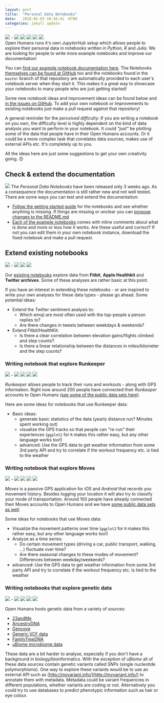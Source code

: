 ```yaml
---
layout: post
title:  "Personal Data Notebooks"
date:   2018-05-03 10:36:41 -0700
categories: jekyll update
---
```

![](https://img.shields.io/badge/difficulty-easy-brightgreen.svg) -
![](https://img.shields.io/badge/difficulty-intermediate-yellow.svg)
![](https://img.shields.io/badge/language-Python-blue.svg)
![](https://img.shields.io/badge/language-R-blue.svg)
![](https://img.shields.io/badge/language-Julia-blue.svg)
![](https://img.shields.io/badge/other-Documentation-blue.svg)
<br/>
Open Humans runs it's own *JupyterHub* setup which allows people to explore their
personal data in notebooks written in *Python*, *R* and *Julia*. We are looking for
people to write more example notebooks and improve our documentation!

You can [find our example notebook documentation here](http://openhumansfoundation.org/ohjh-example-notebooks/).
The Notebooks [themselves can be found at GitHub](https://github.com/OpenHumans/ohjh-example-notebooks)
too and the notebooks found in the `master` branch of that repository are automatically
provided to each user's notebook server when they start it. This makes it a great
way to showcase your notebooks to many people who are just getting started!

Some new notebook ideas and improvement ideas can be found below and
[in the issues on GitHub](https://github.com/OpenHumans/ohjh-example-notebooks/issues).
To add your own notebook or improvements to existing notebooks just make a pull
request against that repository!

A general reminder for the *perceived difficulty*: If you are writing a notebook
on you own, the difficulty level is highly dependent on the kind of data analysis you want to perform in your notebook.
It could *"just"* be plotting some of the data that people have in their Open Humans
accounts. Or it could be a more complex task that correlates data sources, makes use
of external APIs etc. It's completely up to you.

All the ideas here are just some suggestions to get your own creativity going. 😊

## Check & extend the documentation
![](https://img.shields.io/badge/difficulty-easy-brightgreen.svg)
The *Personal Data Notebooks* have been released only 3 weeks ago. As a consequence
the documentation is still rather new and not well tested. There are some ways you can
test and extend the documentation:

- [Follow the getting started guide](http://openhumansfoundation.org/ohjh-example-notebooks/) for
the notebooks and see whether anything is missing. If things are missing or unclear you can
[propose changes to the README.md](https://github.com/OpenHumans/ohjh-example-notebooks/blob/gh-pages/README.md)
- [Each of the example notebooks](https://github.com/OpenHumans/ohjh-example-notebooks) comes with inline comments
about what is done and more or less how it works. Are these useful and correct? If not you can edit them in your own notebook instance, download the fixed notebook and make a pull request.

## Extend existing notebooks
![](https://img.shields.io/badge/difficulty-easy-brightgreen.svg) -
![](https://img.shields.io/badge/difficulty-intermediate-yellow.svg)
![](https://img.shields.io/badge/language-Python-blue.svg)
![](https://img.shields.io/badge/language-R-blue.svg)

Our [existing notebooks](https://github.com/OpenHumans/ohjh-example-notebooks) explore
data from **Fitbit**, **Apple Healthkit** and **Twitter archives**. Some of these analyses are rather basic
at this point.

If you have an interest in extending these notebooks - or are inspired to write your own analyses for these data types -
please go ahead. Some potential ideas:

- Extend the Twitter sentiment analysis to:
  - Which emoji are most often used with the top-people a person replies to?
  - Are there changes in tweets between weekdays & weekends?
- Extend Fitbit/HealthKit:
  - Is there a clear correlation between elevation gains/flights climbed and step counts?
  - Is there a linear relationship between the distances in miles/kilometer and the step counts?



### Writing notebook that explore Runkeeper
![](https://img.shields.io/badge/difficulty-easy-brightgreen.svg) -
![](https://img.shields.io/badge/difficulty-intermediate-yellow.svg)
![](https://img.shields.io/badge/language-Python-blue.svg)
![](https://img.shields.io/badge/language-R-blue.svg)
![](https://img.shields.io/badge/language-Julia-blue.svg)

*Runkeeper* allows people to track their runs and workouts - along with GPS
information. Right now around 200 people have connected their *Runkeeper*
accounts to Open Humans ([see some of the public data sets here](https://www.openhumans.org/api/public-data/?source=direct-sharing-140)).

Here are some ideas for notebooks that use Runkeeper data:
- Basic ideas:
  - generate basic statistics of the data (yearly distance run? Minutes spent working out)
  - visualize the GPS tracks so that people can "re-run" their experiences (`ggplot2` for `R` makes this rather easy, but any other language works too!)
  - advanced: Use the GPS data to get weather information from some 3rd party API and try to correlate if the workout frequency etc. is tied to the weather

### Writing notebook that explore Moves
![](https://img.shields.io/badge/difficulty-easy-brightgreen.svg) -
![](https://img.shields.io/badge/difficulty-intermediate-yellow.svg)
![](https://img.shields.io/badge/language-Python-blue.svg)
![](https://img.shields.io/badge/language-R-blue.svg)
![](https://img.shields.io/badge/language-Julia-blue.svg)

*Moves* is a passive GPS application for *iOS* and *Android* that records you movement history.
Besides logging your location it will also try to classify your mode of transportation.
Around 100 people have already connected their Moves accounts to Open Humans and we have
[some public data sets as well](https://www.openhumans.org/api/public-data/?source=direct-sharing-138).

Some ideas for notebooks that use Moves data:
- Visualize the movement patterns over time (`ggplot2` for `R` makes this rather easy, but any other language works too!)
- Analyze as a time series:
  - Do certain movement types (driving a car, public transport, walking, …) fluctuate over time?
  - Are there seasonal changes to these modes of movement? Differences between weekday/weekends?
- advanced: Use the GPS data to get weather information from some 3rd party API and try to correlate if the workout frequency etc. is tied to the weather

### Writing notebooks that explore genetic data
![](https://img.shields.io/badge/difficulty-intermediate-yellow.svg) -
![](https://img.shields.io/badge/difficulty-hard-red.svg)
![](https://img.shields.io/badge/language-Python-blue.svg)
![](https://img.shields.io/badge/language-R-blue.svg)
![](https://img.shields.io/badge/language-Julia-blue.svg)

Open Humans hosts genetic data from a variety of sources:
- [23andMe](https://www.openhumans.org/activity/23andme-upload/)
- [AncestryDNA](https://www.openhumans.org/activity/ancestrydna-upload/)
- [Gencove](https://www.openhumans.org/activity/gencove/)
- [Generic VCF data](https://www.openhumans.org/activity/genomeexome-upload/)
- [FamilyTreeDNA](https://www.openhumans.org/activity/familytreedna-integration/)
- [uBiome microbiome data](https://www.openhumans.org/activity/ubiome-upload/)

These data are a bit harder to analyse, especially if you don't have a background in biology/bioinformatics.
With the exception of *uBiome* all of these data sources contain genetic variants called *SNPs* (single nucleotide polymorphisms).
One way to explore these variants would be to use an external API such as [http://myvariant.info/](http://myvariant.info/) to
annotate them with metadata. Metadata could be variant frequencies in different populations, whether variants are coding or not.
Alternatively you could try to use databases to predict phenotypic information such as hair or eye colour.
